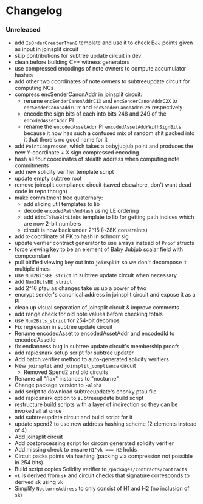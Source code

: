 # Changelog

### Unreleased

- add `IsOrderGreaterThan8` template and use it to check BJJ points given as input in joinsplit circuit
- skip contributions for subtree update circuit in dev
- clean before building C++ witness generators
- use compressed encodings of note owners to compute accumulator hashes
- add other two coordinates of note owners to subtreeupdate circuit for computing NCs
- compress encSenderCanonAddr in joinsplit circuit:
  - rename `encSenderCanonAddrC1X` and `encSenderCanonAddrC2X` to `encSenderCanonAddrC1Y` and `encSenderCanonAddrC2Y` respectively
  - encode the sign bits of each into bits 248 and 249 of the `encodedAssetAddr` PI
  - rename the `encodedAssetAddr` PI `encodedAssetAddrWithSignBits` because it now has such a confused mix of random shit packed into it that there's no good name for it
- add `PointCompressor`, which takes a babyjubjub point and produces the new Y-coordinate + X sign compressed encoding
- hash all four coordinates of stealth address when computing note commitments
- add new solidity verifier template script
- update empty subtree root
- remove joinsplit compliance circuit (saved elsewhere, don't want dead code in repo though)
- make commitment tree quaternary:
  - add slicing util templates to lib
  - decode `encodedPathAndHash` using LE ordering
  - add `BitsToTwoBitLimbs` template to lib for getting path indices which are now 2-bit numbers
  - circuit is now back under 2^15 (~28K constraints)
- add x-coordinate of PK to hash in schnorr sig
- update verifier contract generator to use arrays instead of `Proof` structs
- force viewing key to be an element of Baby Jubjub scalar field with compconstant
- pull bitified viewing key out into `joinSplit` so we don't decompose it multiple times
- use `Num2BitsBE_strict` in subtree update circuit when necessary
- add `Num2BitsBE_strict`
- add 2^16 ptau as changes take us up a power of two
- encrypt sender's canonical address in joinsplit circuit and expose it as a PI
- clean up visual separation of joinsplit circuit & improve comments
- add range check for old note values before checking totals
- use `Num2Bits_strict` for 254-bit decomps
- Fix regression in subtree update circuit
- Rename encodedAsset to encodedAssetAddr and encodedId to encodedAssetId
- fix endianness bug in subtree update circuit's membership proofs
- add rapidsnark setup script for subtree updater
- Add batch verifier method to auto-generated solidity verifiers
- New `joinsplit` and `joinsplit_compliance` circuit
  - Removed Spend2 and old circuits
- Rename all "flax" instances to "nocturne"
- Change package version to `-alpha`
- add script to download subtreeupdate's chonky ptau file
- add rapidsnark option to subtreeupdate build script
- restructure build scripts with a layer of indirection so they can be invoked all at once
- add subtreeupdate circuit and build script for it
- update spend2 to use new address hashing scheme (2 elements instead of 4)
- Add joinsplit circuit
- Add postprocessing script for circom generated solidity verifier
- Add missing check to ensure `H1^vk === H2` holds
- Circuit packs points via hashing (packing via compression not possible in 254 bits)
- Build script copies Solidity verifier to `/packages/contracts/contracts`
- `vk` is derived from `sk` and circuit checks that signature corresponds to derived `sk` using `vk`
- Simplify `NocturneAddress` to only consist of H1 and H2 (no inclusion of `sk`)
